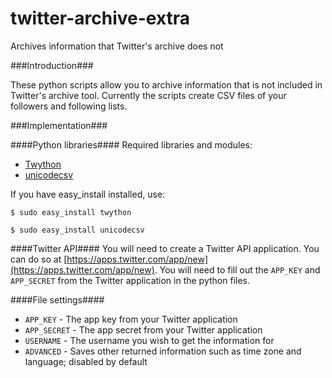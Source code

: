 twitter-archive-extra
=====================

Archives information that Twitter's archive does not

###Introduction###

These python scripts allow you to archive information that is not included in Twitter's archive tool.
Currently the scripts create CSV files of your followers and following lists.

###Implementation###

####Python libraries####
Required libraries and modules:
* [Twython](https://github.com/ryanmcgrath/twython)
* [unicodecsv](https://github.com/jdunck/python-unicodecsv)

If you have easy_install installed, use:

```$ sudo easy_install twython```

```$ sudo easy_install unicodecsv```

####Twitter API####
You will need to create a Twitter API application.
You can do so at [https://apps.twitter.com/app/new](https://apps.twitter.com/app/new).
You will need to fill out the ```APP_KEY``` and ```APP_SECRET``` from the Twitter application in the python files.

####File settings####
* ```APP_KEY``` - The app key from your Twitter application
* ```APP_SECRET``` - The app secret from your Twitter application
* ```USERNAME``` - The username you wish to get the information for
* ```ADVANCED``` - Saves other returned information such as time zone and language; disabled by default
